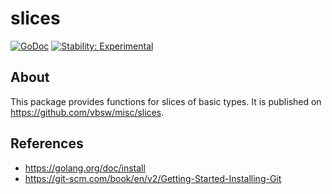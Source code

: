 # slices

[![GoDoc](https://godoc.org/github.com/vbsw/misc/slices?status.svg)](https://godoc.org/github.com/vbsw/misc/slices) [![Stability: Experimental](https://masterminds.github.io/stability/experimental.svg)](https://masterminds.github.io/stability/experimental.html)

## About
This package provides functions for slices of basic types. It is published on <https://github.com/vbsw/misc/slices>.

## References
- https://golang.org/doc/install
- https://git-scm.com/book/en/v2/Getting-Started-Installing-Git
